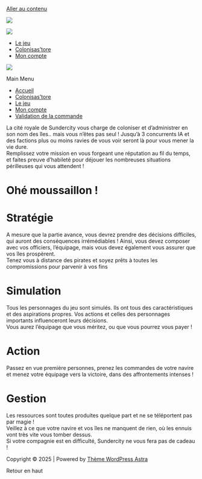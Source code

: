 [Aller au contenu](#content "Aller au contenu")

[![](https://colonisatorpcgame.com/wp-content/uploads/2025/02/logoOnly.png)](https://royalpourceaustudios.com/)

[![](https://colonisatorpcgame.com/wp-content/uploads/2025/02/cropped-logoColonisatorHuge-280x69.webp)](https://colonisatorpcgame.com/)

* [Le jeu](https://colonisatorpcgame.com/index.php/le-jeu/)
* [Colonisas’tore](https://colonisatorpcgame.com/index.php/boutique/)
* [Mon compte](https://colonisatorpcgame.com/index.php/mon-compte/)

[![](https://colonisatorpcgame.com/wp-content/uploads/2025/02/cropped-logoColonisatorHuge-280x69.webp)](https://colonisatorpcgame.com/)

Main Menu

* [Accueil](https://colonisatorpcgame.com/)
* [Colonisas’tore](https://colonisatorpcgame.com/index.php/boutique/)
* [Le jeu](https://colonisatorpcgame.com/index.php/le-jeu/)
* [Mon compte](https://colonisatorpcgame.com/index.php/mon-compte/)
* [Validation de la commande](https://colonisatorpcgame.com/index.php/commander/)

La cité royale de Sundercity vous charge de coloniser et d’administrer en son nom des îles.. mais vous n’êtes pas seul ! Jusqu’à 3 concurrents IA et des factions plus ou moins ravies de vous voir seront là pour vous mener la vie dure.  
Remplissez votre mission en vous forgeant une réputation au fil du temps, et faites preuve d’habileté pour déjouer les nombreuses situations périlleuses qui vous attendent !

Ohé moussaillon !
=================

[](https://colonisatorpcgame.com/wp-content/uploads/2025/03/CombatAutoAlpha2.mp4)

Stratégie
=========

A mesure que la partie avance, vous devrez prendre des décisions difficiles, qui auront des conséquences irrémédiables ! Ainsi, vous devez composer avec vos officiers, l’équipage, mais vous devez également vous assurer que vos îles prospèrent.  
Tenez vous à distance des pirates et soyez prêts à toutes les compromissions pour parvenir à vos fins

[](https://colonisatorpcgame.com/wp-content/uploads/2025/03/GestionNavireAlpha2.mp4)

Simulation
==========

Tous les personnages du jeu sont simulés. Ils ont tous des caractéristiques et des aspirations propres. Vos actions et celles des personnages importants influenceront leurs décisions.  
Vous aurez l’équipage que vous méritez, ou que vous pourrez vous payer !

[](https://colonisatorpcgame.com/wp-content/uploads/2025/03/Colonisator-Combat-naval-2-Summer-dev-log.mp4)

Action
======

Passez en vue première personnes, prenez les commandes de votre navire et menez votre équipage vers la victoire, dans des affrontements intenses !

[](https://colonisatorpcgame.com/wp-content/uploads/2025/03/EconomieAlpha2.mp4)

Gestion
=======

Les ressources sont toutes produites quelque part et ne se téléportent pas par magie !  
Veillez à ce que votre navire et vos îles ne manquent de rien, où les ennuis vont très vite vous tomber dessus.  
Si votre compagnie est en difficulté, Sundercity ne vous fera pas de cadeau !



Copyright © 2025 | Powered by [Thème WordPress Astra](https://wpastra.com)

Retour en haut